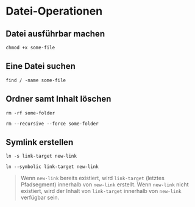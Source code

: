 # Datei-Operationen

## Datei ausführbar machen

~~~
chmod +x some-file
~~~

## Eine Datei suchen

~~~
find / -name some-file
~~~

## Ordner samt Inhalt löschen

~~~
rm -rf some-folder
~~~

~~~
rm --recursive --force some-folder
~~~

## Symlink erstellen

~~~
ln -s link-target new-link
~~~

~~~
ln --symbolic link-target new-link
~~~

> Wenn `new-link` bereits existiert, wird `link-target` (letztes Pfadsegment)
> innerhalb von `new-link` erstellt.
> Wenn `new-link` nicht existiert, wird der Inhalt von `link-target`
> innerhalb von `new-link` verfügbar sein.

